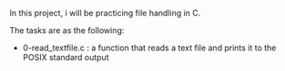 In this project, i will be practicing file handling in C.

The tasks are as the following:

- 0-read_textfile.c : a function that reads a text file and prints it to the POSIX standard output


